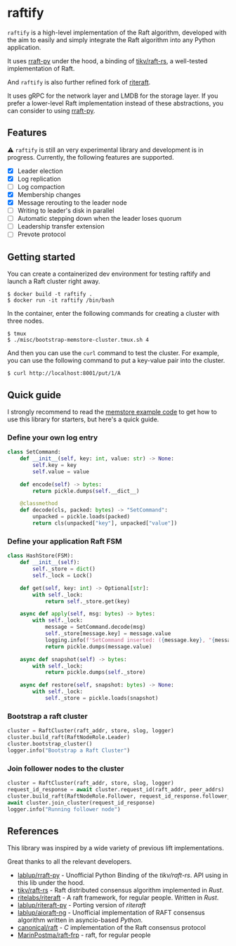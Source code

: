 # raftify

`raftify` is a high-level implementation of the Raft algorithm, developed with the aim to easily and simply integrate the Raft algorithm into any Python application.

It uses [rraft-py](https://github.com/lablup/rraft-py) under the hood, a binding of [tikv/raft-rs](https://github.com/tikv/raft-rs), a well-tested implementation of Raft.

And `raftify` is also further refined fork of [riteraft](https://github.com/ritelabs/riteraft).

It uses gRPC for the network layer and LMDB for the storage layer. If you prefer a lower-level Raft implementation instead of these abstractions, you can consider to using [rraft-py](https://github.com/lablup/rraft-py).

## Features

⚠️ `raftify` is still an very experimental library and development is in progress. Currently, the following features are supported.

- [x] Leader election
- [x] Log replication
- [ ] Log compaction
- [x] Membership changes
- [x] Message rerouting to the leader node
- [ ] Writing to leader's disk in parallel
- [ ] Automatic stepping down when the leader loses quorum
- [ ] Leadership transfer extension
- [ ] Prevote protocol

## Getting started

You can create a containerized dev environment for testing raftify and launch a Raft cluster right away.

```
$ docker build -t raftify .
$ docker run -it raftify /bin/bash
```

In the container, enter the following commands for creating a cluster with three nodes.

```
$ tmux
$ ./misc/bootstrap-memstore-cluster.tmux.sh 4
```

And then you can use the `curl` command to test the cluster. For example, you can use the following command to put a key-value pair into the cluster.

```
$ curl http://localhost:8001/put/1/A
```

## Quick guide

I strongly recommend to read the [memstore example code](https://github.com/lablup/raftify/blob/main/examples/memstore/main.py) to get how to use this library for starters, but here's a quick guide.

### Define your own log entry

```py
class SetCommand:
    def __init__(self, key: int, value: str) -> None:
        self.key = key
        self.value = value

    def encode(self) -> bytes:
        return pickle.dumps(self.__dict__)

    @classmethod
    def decode(cls, packed: bytes) -> "SetCommand":
        unpacked = pickle.loads(packed)
        return cls(unpacked["key"], unpacked["value"])
```

### Define your application Raft FSM

```py
class HashStore(FSM):
    def __init__(self):
        self._store = dict()
        self._lock = Lock()

    def get(self, key: int) -> Optional[str]:
        with self._lock:
            return self._store.get(key)

    async def apply(self, msg: bytes) -> bytes:
        with self._lock:
            message = SetCommand.decode(msg)
            self._store[message.key] = message.value
            logging.info(f'SetCommand inserted: ({message.key}, "{message.value}")')
            return pickle.dumps(message.value)

    async def snapshot(self) -> bytes:
        with self._lock:
            return pickle.dumps(self._store)

    async def restore(self, snapshot: bytes) -> None:
        with self._lock:
            self._store = pickle.loads(snapshot)
```

### Bootstrap a raft cluster

```py
cluster = RaftCluster(raft_addr, store, slog, logger)
cluster.build_raft(RaftNodeRole.Leader)
cluster.bootstrap_cluster()
logger.info("Bootstrap a Raft Cluster")
```

### Join follower nodes to the cluster

```py
cluster = RaftCluster(raft_addr, store, slog, logger)
request_id_response = await cluster.request_id(raft_addr, peer_addrs)
cluster.build_raft(RaftNodeRole.Follower, request_id_response.follower_id)
await cluster.join_cluster(request_id_response)
logger.info("Running follower node")
```

<!-- ## Installation

```
$ pip install raftify
``` -->

## References

This library was inspired by a wide variety of previous lift implementations.

Great thanks to all the relevant developers.

- [lablup/rraft-py](https://github.com/lablup/rraft-py) - Unofficial Python Binding of the *tikv/raft-rs*. API using in this lib under the hood.
- [tikv/raft-rs](https://github.com/tikv/raft-rs) - Raft distributed consensus algorithm implemented in *Rust*.
- [ritelabs/riteraft](https://github.com/ritelabs/riteraft) - A raft framework, for regular people. Written in *Rust*.
- [lablup/riteraft-py](https://github.com/lablup/riteraft-py) - Porting version of *riteraft*
- [lablup/aioraft-ng](https://github.com/lablup/aioraft-ng) - Unofficial implementation of RAFT consensus algorithm written in asyncio-based *Python*.
- [canonical/raft](https://github.com/canonical/raft) - *C* implementation of the Raft consensus protocol
- [MarinPostma/raft-frp](https://github.com/MarinPostma/raft-frp) - raft, for regular people
